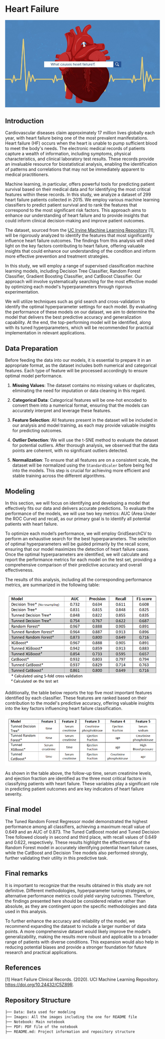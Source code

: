 
# Heart Failure

![](./Images/heart-failure35.jpg)

## Introduction

Cardiovascular diseases claim approximately 17 million lives globally each year, with heart failure being one of the most prevalent manifestations. Heart failure (HF) occurs when the heart is unable to pump sufficient blood to meet the body's needs. The electronic medical records of patients capture a wealth of information, including symptoms, physical characteristics, and clinical laboratory test results. These records provide an invaluable resource for biostatistical analysis, enabling the identification of patterns and correlations that may not be immediately apparent to medical practitioners.

Machine learning, in particular, offers powerful tools for predicting patient survival based on their medical data and for identifying the most critical features within these records. In this study, we analyze a dataset of 299 heart failure patients collected in 2015. We employ various machine learning classifiers to predict patient survival and to rank the features that correspond to the most significant risk factors. This approach aims to enhance our understanding of heart failure and to provide insights that could inform clinical decision-making and improve patient outcomes.

The dataset, sourced from the [UC Irvine Machine Learning Repository](https://archive.ics.uci.edu/dataset/519/heart+failure+clinical+records) [1], will be rigorously analyzed to identify the features that most significantly influence heart failure outcomes. The findings from this analysis will shed light on the key factors contributing to heart failure, offering valuable insights that could enhance our understanding of the condition and inform more effective prevention and treatment strategies.

In this study, we will employ a range of supervised classification machine learning models, including Decision Tree Classifier, Random Forest Classifier, Gradient Boosting Classifier, and CatBoost Classifier. Our approach will involve systematically searching for the most effective model by optimizing each model's hyperparameters through rigorous experimentation.

We will utilize techniques such as grid search and cross-validation to identify the optimal hyperparameter settings for each model. By evaluating the performance of these models on our dataset, we aim to determine the model that delivers the best predictive accuracy and generalization capability. At the end, the top-performing model will be identified, along with its tuned hyperparameters, which will be recommended for practical implementation in relevant applications.

## Data Preparation

Before feeding the data into our models, it is essential to prepare it in an appropriate format, as the dataset includes both numerical and categorical features. Each type of feature will be processed accordingly to ensure optimal model performance.

1. **Missing Values**: The dataset contains no missing values or duplicates, eliminating the need for imputation or data cleaning in this regard.

2. **Categorical Data**: Categorical features will be one-hot encoded to convert them into a numerical format, ensuring that the models can accurately interpret and leverage these features.

3. **Feature Selection**: All features present in the dataset will be included in our analysis and model training, as each may provide valuable insights for predicting outcomes.

4. **Outlier Detection**: We will use the t-SNE method to evaluate the dataset for potential outliers. After thorough analysis, we observed that the data points are coherent, with no significant outliers detected.

5. **Normalization**: To ensure that all features are on a consistent scale, the dataset will be normalized using the `StandardScaler` before being fed into the models. This step is crucial for achieving more efficient and stable training across the different algorithms.

## Modeling

In this section, we will focus on identifying and developing a model that effectively fits our data and delivers accurate predictions. To evaluate the performance of the models, we will use two key metrics: AUC (Area Under the ROC Curve) and recall, as our primary goal is to identify all potential patients with heart failure.

To optimize each model’s performance, we will employ GridSearchCV to perform an exhaustive search for the best hyperparameters. The selection of optimal hyperparameters will be guided primarily by the recall score, ensuring that our model maximizes the detection of heart failure cases. Once the optimal hyperparameters are identified, we will calculate and report the performance metrics for each model on the test set, providing a comprehensive comparison of their predictive accuracy and overall effectiveness.

The results of this analysis, including all the corresponding performance metrics, are summarized in the following table:

![](./Images/results.png)

Additionally, the table below reports the top five most important features identified by each classifier. These features are ranked based on their contribution to the model's predictive accuracy, offering valuable insights into the key factors influencing heart failure classification.

![](./Images/feature_importance.png)

As shown in the table above, the follow-up time, serum creatinine levels, and ejection fraction are identified as the three most critical factors in classifying patients with heart failure. These variables play a significant role in predicting patient outcomes and are key indicators of heart failure severity.

## Final model

The Tuned Random Forest Regressor model demonstrated the highest performance among all classifiers, achieving a maximum recall value of 0.649 and an AUC of 0.873. The Tuned CatBoost model and Tuned Decision Tree followed closely in second and third place, with recall values of 0.649 and 0.622, respectively. These results highlight the effectiveness of the Random Forest model in accurately identifying potential heart failure cases, while the CatBoost and Decision Tree models also performed strongly, further validating their utility in this predictive task.

## Final remarks

It is important to recognize that the results obtained in this study are not definitive. Different methodologies, hyperparameter tuning strategies, or alternative performance metrics could yield varying outcomes. Therefore, the findings presented here should be considered relative rather than absolute, as they are contingent upon the specific methodologies and data used in this analysis.

To further enhance the accuracy and reliability of the model, we recommend expanding the dataset to include a larger number of data points. A more comprehensive dataset would likely improve the model's generalizability, making the results more robust and applicable to a broader range of patients with diverse conditions. This expansion would also help in reducing potential biases and provide a stronger foundation for future research and practical applications.

## References

[1] Heart Failure Clinical Records. (2020). UCI Machine Learning Repository. https://doi.org/10.24432/C5Z89R.

## Repository Structure

```
├── Data: Data used for modeling 
├── Images: All the images including the one for README file
├── Notebook: Main notebook
├── PDF: PDF file of the notebook
├── README.md: Project information and repository structure
```






